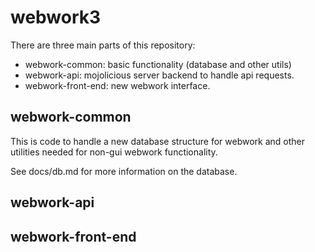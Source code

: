 # webwork3

There are three main parts of this repository:
* webwork-common: basic functionality (database and other utils)
* webwork-api: mojolicious server backend to handle api requests.
* webwork-front-end: new webwork interface. 


## webwork-common

This is code to handle a new database structure for webwork and other utilities needed for non-gui webwork functionality.

See docs/db.md for more information on the database.

## webwork-api

## webwork-front-end
